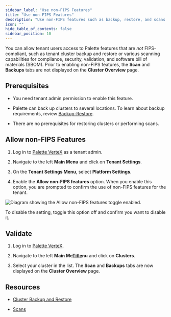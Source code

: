 ```yaml
---
sidebar_label: "Use non-FIPS Features"
title: "Use non-FIPS Features"
description: "Use non-FIPS features such as backup, restore, and scans."
icon: ""
hide_table_of_contents: false
sidebar_position: 10
---
```




You can allow tenant users access to Palette features that are *not* FIPS-compliant, such as tenant cluster backup and restore or various scanning capabilities for compliance, security, validation, and software bill of materials (SBOM). Prior to enabling non-FIPS features, the **Scan** and **Backups** tabs are not displayed on the **Cluster Overview** page. 

## Prerequisites

- You need tenant admin permission to enable this feature.


- Palette can back up clusters to several locations. To learn about backup requirements, review [Backup-Restore](/clusters/cluster-management/backup-restore).


- There are no prerequisites for restoring clusters or performing scans.


## Allow non-FIPS Features


1. Log in to [Palette VerteX](https://console.spectrocloud.com/) as a tenant admin.


2. Navigate to the left **Main Menu** and click on **Tenant Settings**. 


3. On the **Tenant Settings Menu**, select **Platform Settings**.


4. Enable the **Allow non-FIPS features** option. When you enable this option, you are prompted to confirm the use of non-FIPS features for the tenant.

![Diagram showing the Allow non-FIPS features toggle enabled.](/vertex_use-non-fips-settings_nonFips-features.png)


To disable the setting, toggle this option off and confirm you want to disable it.

## Validate


1. Log in to [Palette VerteX](https://console.spectrocloud.com/).


2. Navigate to the left **Main Me[Title](http://localhost:9000/vertex/system-management/enable-non-fips-settings/use-non-fips-features)nu** and click on **Clusters**. 


3. Select your cluster in the list. The **Scan** and **Backups** tabs are now displayed on the **Cluster Overview** page.


## Resources 

- [Cluster Backup and Restore](/clusters/cluster-management/backup-restore)


- [Scans](/clusters/cluster-management/compliance-scan)


